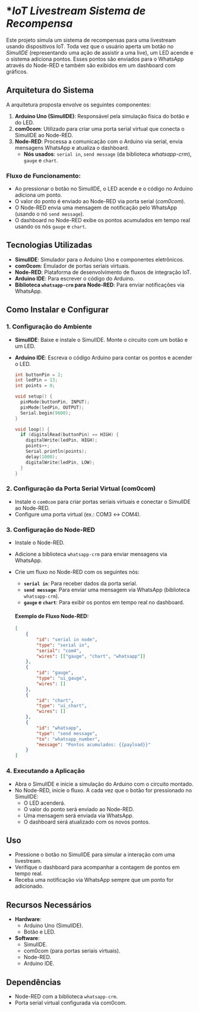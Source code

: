 
# **IoT Livestream Sistema de Recompensa*

Este projeto simula um sistema de recompensas para uma livestream usando dispositivos IoT. Toda vez que o usuário aperta um botão no *SimulIDE* (representando uma ação de assistir a uma live), um LED acende e o sistema adiciona pontos. Esses pontos são enviados para o WhatsApp através do Node-RED e também são exibidos em um dashboard com gráficos.

## **Arquitetura do Sistema**

A arquitetura proposta envolve os seguintes componentes:

1. **Arduino Uno (SimulIDE)**: Responsável pela simulação física do botão e do LED.
2. **com0com**: Utilizado para criar uma porta serial virtual que conecta o SimulIDE ao Node-RED.
3. **Node-RED**: Processa a comunicação com o Arduino via serial, envia mensagens WhatsApp e atualiza o dashboard.
   - **Nós usados**: `serial in`, `send message` (da biblioteca *whatsapp-crm*), `gauge` e `chart`.

### **Fluxo de Funcionamento**:
- Ao pressionar o botão no SimulIDE, o LED acende e o código no Arduino adiciona um ponto.
- O valor do ponto é enviado ao Node-RED via porta serial (*com0com*).
- O Node-RED envia uma mensagem de notificação pelo WhatsApp (usando o nó `send message`).
- O dashboard no Node-RED exibe os pontos acumulados em tempo real usando os nós `gauge` e `chart`.

## **Tecnologias Utilizadas**
- **SimulIDE**: Simulador para o Arduino Uno e componentes eletrônicos.
- **com0com**: Emulador de portas seriais virtuais.
- **Node-RED**: Plataforma de desenvolvimento de fluxos de integração IoT.
- **Arduino IDE**: Para escrever o código do Arduino.
- **Biblioteca `whatsapp-crm` para Node-RED**: Para enviar notificações via WhatsApp.
  
## **Como Instalar e Configurar**

### **1. Configuração do Ambiente**
- **SimulIDE**: Baixe e instale o SimulIDE. Monte o circuito com um botão e um LED.
- **Arduino IDE**: Escreva o código Arduino para contar os pontos e acender o LED.
  
  ```cpp
  int buttonPin = 2;
  int ledPin = 13;
  int points = 0;

  void setup() {
    pinMode(buttonPin, INPUT);
    pinMode(ledPin, OUTPUT);
    Serial.begin(9600);
  }

  void loop() {
    if (digitalRead(buttonPin) == HIGH) {
      digitalWrite(ledPin, HIGH);
      points++;
      Serial.println(points);
      delay(1000);
      digitalWrite(ledPin, LOW);
    }
  }
  ```

### **2. Configuração da Porta Serial Virtual (com0com)**
- Instale o `com0com` para criar portas seriais virtuais e conectar o SimulIDE ao Node-RED.
- Configure uma porta virtual (ex.: COM3 ↔ COM4).

### **3. Configuração do Node-RED**
- Instale o Node-RED.
- Adicione a biblioteca `whatsapp-crm` para enviar mensagens via WhatsApp.
- Crie um fluxo no Node-RED com os seguintes nós:
  
  - **`serial in`**: Para receber dados da porta serial.
  - **`send message`**: Para enviar uma mensagem via WhatsApp (biblioteca `whatsapp-crm`).
  - **`gauge` e `chart`**: Para exibir os pontos em tempo real no dashboard.

  #### **Exemplo de Fluxo Node-RED:**
  ```json
  [
      {
          "id": "serial in node",
          "type": "serial in",
          "serial": "com4",
          "wires": [["gauge", "chart", "whatsapp"]]
      },
      {
          "id": "gauge",
          "type": "ui_gauge",
          "wires": []
      },
      {
          "id": "chart",
          "type": "ui_chart",
          "wires": []
      },
      {
          "id": "whatsapp",
          "type": "send message",
          "to": "whatsapp_number",
          "message": "Pontos acumulados: {{payload}}"
      }
  ]
  ```

### **4. Executando a Aplicação**
- Abra o SimulIDE e inicie a simulação do Arduino com o circuito montado.
- No Node-RED, inicie o fluxo. A cada vez que o botão for pressionado no SimulIDE:
  - O LED acenderá.
  - O valor do ponto será enviado ao Node-RED.
  - Uma mensagem será enviada via WhatsApp.
  - O dashboard será atualizado com os novos pontos.

## **Uso**
- Pressione o botão no SimulIDE para simular a interação com uma livestream.
- Verifique o dashboard para acompanhar a contagem de pontos em tempo real.
- Receba uma notificação via WhatsApp sempre que um ponto for adicionado.

## **Recursos Necessários**
- **Hardware**:
  - Arduino Uno (SimulIDE).
  - Botão e LED.
- **Software**:
  - SimulIDE.
  - com0com (para portas seriais virtuais).
  - Node-RED.
  - Arduino IDE.

## **Dependências**
- Node-RED com a biblioteca `whatsapp-crm`.
- Porta serial virtual configurada via com0com.

